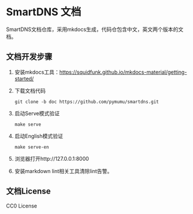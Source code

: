 # SmartDNS 文档

SmartDNS文档仓库，采用mkdocs生成，代码仓包含中文，英文两个版本的文档。

## 文档开发步骤

1. 安装mkdocs工具：https://squidfunk.github.io/mkdocs-material/getting-started/

1. 下载文档代码

    ```shell
    git clone -b doc https://github.com/pymumu/smartdns.git
    ```

1. 启动Serve模式验证

    ```shell
    make serve
    ```

1. 启动English模式验证

   ```shell
   make serve-en
   ```

1. 浏览器打开http://127.0.0.1:8000

1. 安装markdown lint相关工具清除lint告警。

## 文档License

CC0 License
